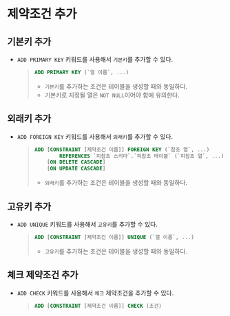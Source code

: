 # 제약조건 추가

## 기본키 추가

- `ADD PRIMARY KEY` 키워드를 사용해서 `기본키`를 추가할 수 있다.

  > ```sql
  > ADD PRIMARY KEY (`열 이름`, ...)
  > ```
  >
  > - `기본키`를 추가하는 조건은 테이블을 생성할 때와 동일하다.
  > - 기본키로 지정될 열은 `NOT NULL`이어야 함에 유의한다.

## 외래키 추가

- `ADD FOREIGN KEY` 키워드를 사용해서 `외래키`를 추가할 수 있다.

  > ```sql
  > ADD [CONSTRAINT [제약조건 이름]] FOREIGN KEY (`참조 열`, ...)
  >         REFERENCES `피참조 스키마`.`피참조 테이블` (`피참조 열`, ...)
  >     [ON DELETE CASCADE]
  >     [ON UPDATE CASCADE]
  > ```
  >
  > - `외래키`를 추가하는 조건은 테이블을 생성할 때와 동일하다.

## 고유키 추가

- `ADD UNIQUE` 키워드를 사용해서 `고유키`를 추가할 수 있다.

  > ```sql
  > ADD [CONSTRAINT [제약조건 이름]] UNIQUE (`열 이름`, ...)
  > ```
  >
  > - `고유키`를 추가하는 조건은 테이블을 생성할 때와 동일하다.

## 체크 제약조건 추가

- `ADD CHECK` 키워드를 사용해서 `체크` 제약조건을 추가할 수 있다.

  > ```sql
  > ADD [CONSTRAINT [제약조건 이름]] CHECK (조건)
  > ```
